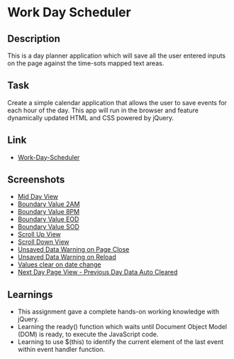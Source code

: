 # Work Day Scheduler

## Description
This is a day planner application which will save all the user entered inputs on the page
against the time-sots mapped text areas.

## Task
Create a simple calendar application that allows the user to save events for each hour of the day. This app will run in the browser and feature dynamically updated HTML and CSS powered by jQuery.

## Link
- [Work-Day-Scheduler]("https://dassoumik.github.io/work-day-scheduler/")

## Screenshots
- [Mid Day View]("./assets/images/Mid-Day-View.png")
- [Boundary Value 2AM]("./assets/images/Boundary-Values-2AM.png")
- [Boundary Value 8PM]("./assets/images/Boundary-Values-8PM.png")
- [Boundary Value EOD]("./assets/images/Boundary-Values-EOD.png")
- [Boundary Value SOD]("./assets/images/Boundary-Values-SOD.png")
- [Scroll Up View]("./assets/images/Scroll-Up-View.png")
- [Scroll Down View]("./assets/images/Scroll-Down-View.png")
- [Unsaved Data Warning on Page Close]("./assets/images/Unsaved-Data-Warning-On-Page-Close.png")
- [Unsaved Data Warning on Reload]("./assets/images/Unsaved-Data-Warning-On-Reload.png")
- [Values clear on date change]("./assets/images/Values-Clear-On-Date-Change.png")
- [Next Day Page View - Previous Day Data Auto Cleared]("./assets/images/Next-Day-Clear-Page.png")

## Learnings
- This assignment gave a complete hands-on working knowledge with jQuery.
- Learning the ready() function which waits until Document Object Model (DOM) is ready, to execute the JavaScript code.
- Learning to use $(this) to identify the current element of the last event within event handler function. 